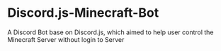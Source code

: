 # Discord.js-Minecraft-Bot
A Discord Bot base on Discord.js, which aimed to help user control the Minecraft Server without login to Server
